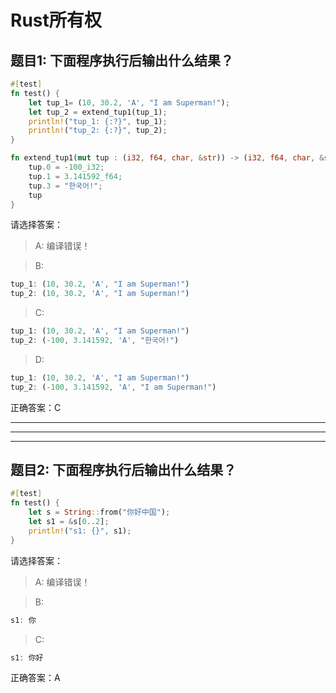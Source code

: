 # Rust所有权

## 题目1: 下面程序执行后输出什么结果？
```rust
#[test]
fn test() {
    let tup_1= (10, 30.2, 'A', "I am Superman!");
    let tup_2 = extend_tup1(tup_1);
    println!("tup_1: {:?}", tup_1);
    println!("tup_2: {:?}", tup_2);
}

fn extend_tup1(mut tup : (i32, f64, char, &str)) -> (i32, f64, char, &str) {
    tup.0 = -100_i32;
    tup.1 = 3.141592_f64;
    tup.3 = "한국어!";
    tup
} 
```
请选择答案：
> A: 
> 编译错误！
 
> B:
```rust
tup_1: (10, 30.2, 'A', "I am Superman!")
tup_2: (10, 30.2, 'A', "I am Superman!")
```

> C:
```rust
tup_1: (10, 30.2, 'A', "I am Superman!")
tup_2: (-100, 3.141592, 'A', "한국어!")
```

> D:
```rust
tup_1: (10, 30.2, 'A', "I am Superman!")
tup_2: (-100, 3.141592, 'A', "I am Superman!")
```

正确答案：C

***
------
___

## 题目2: 下面程序执行后输出什么结果？
```rust
#[test]
fn test() {
    let s = String::from("你好中国");
    let s1 = &s[0..2];
    println!("s1: {}", s1);
}
```
请选择答案：
> A: 
> 编译错误！
 
> B:
```rust
s1: 你
```

> C:
```rust
s1: 你好
```

正确答案：A

